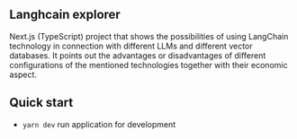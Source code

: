 ## Langhcain explorer

Next.js (TypeScript) project that shows the possibilities of using LangChain technology in connection with different LLMs and different vector databases. It points out the advantages or disadvantages of different configurations of the mentioned technologies together with their economic aspect.

## Quick start

- `yarn dev` run application for development
